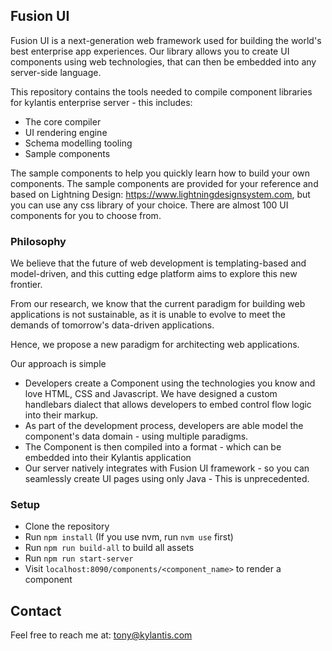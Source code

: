 

## Fusion UI

Fusion UI is a next-generation web framework used for building the world's best enterprise app experiences. Our library allows you to create UI components using web technologies, that can then be embedded into any server-side language.

This repository contains the tools needed to compile component libraries for kylantis enterprise server - this includes:
- The core compiler
- UI rendering engine
- Schema modelling tooling
- Sample components

The sample components to help you quickly learn how to build your own components. The sample components are provided for your reference and based on Lightning Design: https://www.lightningdesignsystem.com, but you can use any css library of your choice. There are almost 100 UI components for you to choose from.


### Philosophy

We believe that the future of web development is templating-based and model-driven, and this cutting edge platform aims to explore this new frontier.

From our research, we know that the current paradigm for building web applications is not sustainable, as it is unable to evolve to meet the demands of tomorrow's data-driven applications.

Hence, we propose a new paradigm for architecting web applications.

Our approach is simple
- Developers create a Component using the technologies you know and love HTML, CSS and Javascript. We have designed a custom handlebars dialect that allows developers to embed control flow logic into their markup.
- As part of the development process, developers are able model the component's data domain - using multiple paradigms.
- The Component is then compiled into a format - which can be embedded into their Kylantis application
- Our server natively integrates with Fusion UI framework - so you can seamlessly create UI pages using only Java - This is unprecedented.


### Setup
- Clone the repository
- Run `npm install` (If you use nvm, run `nvm use` first)
- Run `npm run build-all` to build all assets
- Run `npm run start-server`
- Visit `localhost:8090/components/<component_name>` to render a component



## Contact
Feel free to reach me at: tony@kylantis.com

